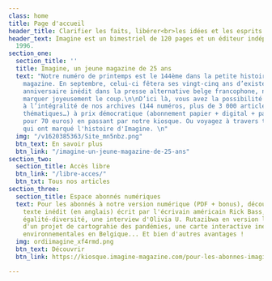 ```yaml
---
class: home
title: Page d'accueil
header_title: Clarifier les faits, libérer<br>les idées et les esprits
header_text: Imagine est un bimestriel de 120 pages et un éditeur indépendant depuis
  1996.
section_one:
  section_title: ''
  title: Imagine, un jeune magazine de 25 ans
  text: "Notre numéro de printemps est le 144ème dans la petite histoire de notre
    magazine. En septembre, celui-ci fêtera ses vingt-cinq ans d’existence. Pour cet
    anniversaire inédit dans la presse alternative belge francophone, nous espérons
    marquer joyeusement le coup.\n\nD’ici là, vous avez la possibilité de vous abonner
    à l’intégralité de nos archives (144 numéros, plus de 3 000 articles, des dossiers
    thématiques…) à prix démocratique (abonnement papier + digital + pass archives
    pour 70 euros) en passant par notre kiosque. Ou voyagez à travers toutes les couvertures
    qui ont marqué l'histoire d'Imagine. \n"
  img: "/v1620385363/Site_mn5nbz.png"
  btn_text: En savoir plus
  btn_link: "/imagine-un-jeune-magazine-de-25-ans"
section_two:
  section_title: Accès libre
  btn_link: "/libre-acces/"
  btn_txt: Tous nos articles
section_three:
  section_title: Espace abonnés numériques
  text: Pour les abonnés à notre version numérique (PDF + bonus), découvrez une un
    texte inédit (en anglais) écrit par l'écrivain américain Rick Bass, nos baromètres
    égalité-diversité, une interview d'Olivia U. Rutazibwa en version longue, le portfolio
    d'un projet de cartograhie des pandémies, une carte interactive inédite des luttes
    environnementales en Belgique... Et bien d'autres avantages !
  img: ordiimagine_xf4rmd.png
  btn_text: Découvrir
  btn_link: https://kiosque.imagine-magazine.com/pour-les-abonnes-imagine/

---
```

